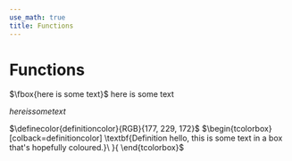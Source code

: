```yaml
---
use_math: true
title: Functions
---
```


# Functions

$\fbox{here is some text}$
here is some text

$here is some text$

$\definecolor{definitioncolor}{RGB}{177, 229, 172}$
$\begin{tcolorbox}[colback=definitioncolor]
    \textbf{Definition hello, this is some text in a box that's hopefully coloured.}\\
    }{
 \end{tcolorbox}$
